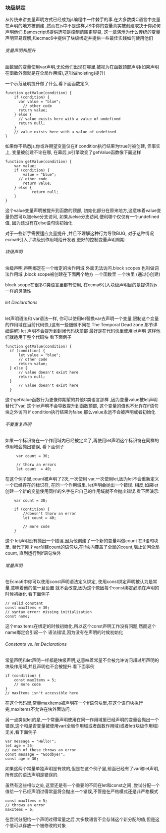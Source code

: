 ###  块级绑定


从传统来讲变量声明方式已经成为js编程中一件棘手的事.在大多数类C语言中变量在声明的地方被创建 ,然而在js中不是这样,JS中你的变量真实被创建取决于你如何声明他们.Eamcscript6提供选项是控制范围更容易, 这一章演示为什么传统的变量声明容易误解,和ecmac6中提供了块级绑定并提供一些最佳实践如何使用他们

###### 变量声明和提升

函数里的变量使用var声明,无论他们出现在哪里,被视为在函数顶部声明(如果声明在函数外面就是在全局作用域),这叫做hoisting(提升)

一个示范证明提升做了什么,看下面函数定义

    function getValue(condition) {
        if (condition) {
          var value = "blue";
            // other code
          return value;
        } else {
          // value exists here with a value of undefined
          return null;
        }
        // value exists here with a value of undefined
    }

如果你不熟悉js,你或许期望变量仅在if condition执行结果为true时被创建, 但事实上, 变量被创建不论在哪, 在幕后,js引擎改变了getValue函数像下面这样

    function getValue(condition) {
        var value;
        if (condition) {
            value = "blue";
          // other code
            return value;
        } else {
                return null;
        }
    }

这个value变量声明被提升到函数的顶部, 初始化部分在原来地方,这意味着value变量仍然可以被else分支访问, 如果从else分支访问,便利哪个仅仅有一个undefined值, 因为还没有在else语句快初始化

对于一些新手需要适应变量提升 ,并且不理解这种行为导致BUG, 对于这种情况 ecma6引入了块级别作用域给开发者,更好的控制变量声明周期


###### 块级声明

块级声明,声明绑定在一个给定的块作用域 外面无法访问.block scopes 也叫做词法作用域 ,block scope被创建在下面两个地方
一个函数里
一个块里 (通过{}创建)

block scope在很多C类语言里都有使用, 在ecma6引入块级声明目的是提供对js一样的灵活性

###### let Declarations

let声明语法和 var语法一样, 你可以使用let替换var去声明一个变量,限制这个变量的作用域在当前代码快,(这有一些细微不同在 The Temporal Dead zone 那节详细讲解) let 声明不会提升到封闭代码快顶部 最好是在代码快里使用let声明 这样他们就适用于整个代码块 看下面例子

    function getValue(condition) {
      if (condition) {
          let value = "blue";
          // other code
          return value;
      } else {
          // value doesn't exist here
          return null;
      }
          // value doesn't exist here
      }

这个getValue函数行为更像你期望的其他C类语言那样 ,因为变量value被let声明 替代了var, 这个let声明不会导致提升到函数顶部, 这个变量的值也不允许在if语句块之外访问 if condition执行结果为false,那么value永远不会被声明或者初始化

###### 不要重复声明

如果一个标识符在一个作用域内已经被定义了,再使用let声明这个标识符在同样的作用域会抛出错误,
看下面例子

         var count = 30;

         // thorw an errors
         let count  = 40;

在这个例子里,count被声明了2次,一次使用 var,一次使用let,因为let不会重新定义一个已经存在的标识符,
在同一个作用域里. let声明会抛出一个错误.
相反,如果let创建一个新的变量使用同样的名字在它自己的作用域就不会抛出错误.看下面演示:

        var count = 30;

        if (contition) {
            //doesn't thorw an error
            let count = 40;

            // more code
        }

这个 let声明没有抛出一个错误,因为他创建了一个新的变量叫做count 在if语句块里,
替代了刚才var创建count的语句块,在if块内覆盖了全局的count,阻止访问全局count,
直到运行到if语句块外

###### 常量声明

在Ecma6中你可以使用const声明语法定义绑定, 使用const绑定声明被认为是常量,意味着他的值一旦设置
就不会改变,因为这个原因每个const绑定必须在声明的时候初始化 看下面例子

    // valid constant
    const maxItems = 30;
    // syntax error: missing initialization
    const name;

这个maxItems在绑定的时候初始化,所以这个const声明工作没有问题,然而这个name绑定会引起一个
语法错误,因为没有在声明的时候初始化


###### Constants vs. let Declarations

常量声明和let声明一样都是块级声明,这意味着常量不会被允许访问超过所声明的块级作用域,并且声明也不会被提升.看下面事例

    if (condition) {
        const maxItems = 5;
        // more code
    }
    // maxItems isn't accessible here

在这个代码里,常量maxItems被声明在一个if语句块里,在这个语句块执行完,maxItems不允许在块外面访问.

另一点类似let的是,一个常量声明使用在同一作用域里已经声明的变量会抛出一个错误,这个和是否变量被使用var(全局作用域或者函数作用域)或者let(块级作用域)无关,看下面例子

    var message = "Hello!";
    let age = 25;
    // each of these throws an error
    const message = "Goodbye!";
    const age = 30;

如果这两个常量单独声明是有效的,但是在这个例子里,前面已经有了var和let声明,所有这的语法声明是错误的.

虽然有这些相似之处,这里还是有一个重要的不同在let和const之间 ,尝试分配一个值给一个已经声明过得常量将会抛出一个错误,不管是在严格模式还是非严格模式

    const maxItems = 5;
    // throws an error
    maxItems = 6;

在尝试分配给一个声明过得常量之后,大多数语言不会存储这个新分配的值,但是这个值可以存放一个被修改的对象
